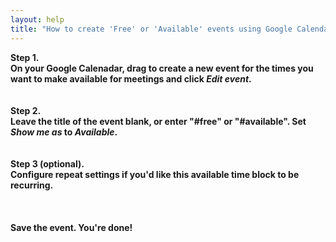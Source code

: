 ```yaml
---
layout: help
title: "How to create 'Free' or 'Available' events using Google Calendar"
---
```

<div class="content">
  <div class="row">
	<section class="uvFaq typeset">
            <b>Step 1. 
            <br>On&nbsp;your Google Calenadar, drag to create a new event for the times you want to make available for meetings and click <i>Edit event</i>.</b><br><br>
            <span><img class="img-responsive" src="https://i.embed.ly/1/image?url=http%3A%2F%2Fimgur.com%2FHqnZnph.png&amp;key=afea23f29e5a4f63bd166897e3dc72df" alt="" data-embed-url="http://i.imgur.com/HqnZnph.png"></span>
            <!--more-->
            <br>
            <br>
            <b>Step 2. 
            <br>Leave the title of the event blank, or enter "#free" or "#available". Set <i>﻿</i></b><i>﻿</i><b><i>Show me as</i>&nbsp;to <i>Available</i>.</b>
            <br>
            <br>
            <span><img class="img-responsive" src="https://i.embed.ly/1/image?url=http%3A%2F%2Fimgur.com%2FDl1tBah.png&amp;key=afea23f29e5a4f63bd166897e3dc72df" alt="" data-embed-url="http://i.imgur.com/Dl1tBah.png"></span>
            <br>
            <br>
            <b><u></u>﻿Step 3 (optional).<u></u></b>
            <br><b>Configure repeat settings if you'd like this available time block to be recurring.</b>
            <br>
            <br>
            <span><img class="img-responsive" src="https://i.embed.ly/1/image?url=http%3A%2F%2Fimgur.com%2FFYoqR9p.png&amp;key=afea23f29e5a4f63bd166897e3dc72df" alt="" data-embed-url="http://i.imgur.com/FYoqR9p.png"></span>
            <br>
            <br>
            <br>
            <b>Save the event. You're done!</b>
            <br>
            <br>
            <br>
            <div></div>
	</section>
  </div>
</div>